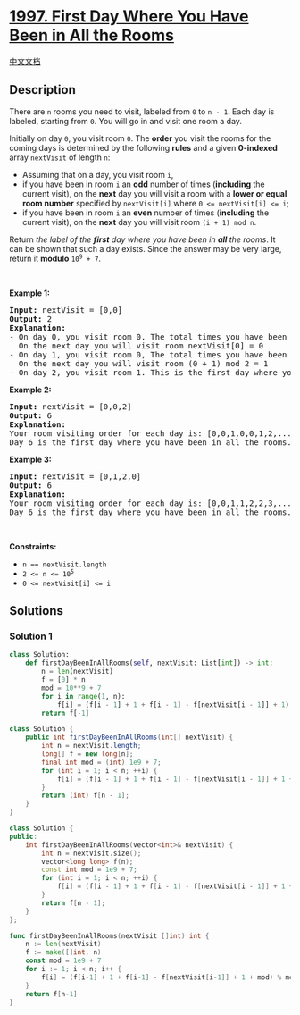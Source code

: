 # [1997. First Day Where You Have Been in All the Rooms](https://leetcode.com/problems/first-day-where-you-have-been-in-all-the-rooms)

[中文文档](./solution/1900-1999/1997.First%20Day%20Where%20You%20Have%20Been%20in%20All%20the%20Rooms/README.md)

<!-- tags:Array,Dynamic Programming -->

## Description

<p>There are <code>n</code> rooms you need to visit, labeled from <code>0</code> to <code>n - 1</code>. Each day is labeled, starting from <code>0</code>. You will go in and visit one room a day.</p>

<p>Initially on day <code>0</code>, you visit room <code>0</code>. The <strong>order</strong> you visit the rooms for the coming days is determined by the following <strong>rules</strong> and a given <strong>0-indexed</strong> array <code>nextVisit</code> of length <code>n</code>:</p>

<ul>
	<li>Assuming that on a day, you visit room <code>i</code>,</li>
	<li>if you have been in room <code>i</code> an <strong>odd</strong> number of times (<strong>including</strong> the current visit), on the <strong>next</strong> day you will visit a room with a <strong>lower or equal room number</strong> specified by <code>nextVisit[i]</code> where <code>0 &lt;= nextVisit[i] &lt;= i</code>;</li>
	<li>if you have been in room <code>i</code> an <strong>even</strong> number of times (<strong>including</strong> the current visit), on the <strong>next</strong> day you will visit room <code>(i + 1) mod n</code>.</li>
</ul>

<p>Return <em>the label of the <strong>first</strong> day where you have been in <strong>all</strong> the rooms</em>. It can be shown that such a day exists. Since the answer may be very large, return it <strong>modulo</strong> <code>10<sup>9</sup> + 7</code>.</p>

<p>&nbsp;</p>
<p><strong class="example">Example 1:</strong></p>

<pre>
<strong>Input:</strong> nextVisit = [0,0]
<strong>Output:</strong> 2
<strong>Explanation:</strong>
- On day 0, you visit room 0. The total times you have been in room 0 is 1, which is odd.
&nbsp; On the next day you will visit room nextVisit[0] = 0
- On day 1, you visit room 0, The total times you have been in room 0 is 2, which is even.
&nbsp; On the next day you will visit room (0 + 1) mod 2 = 1
- On day 2, you visit room 1. This is the first day where you have been in all the rooms.
</pre>

<p><strong class="example">Example 2:</strong></p>

<pre>
<strong>Input:</strong> nextVisit = [0,0,2]
<strong>Output:</strong> 6
<strong>Explanation:</strong>
Your room visiting order for each day is: [0,0,1,0,0,1,2,...].
Day 6 is the first day where you have been in all the rooms.
</pre>

<p><strong class="example">Example 3:</strong></p>

<pre>
<strong>Input:</strong> nextVisit = [0,1,2,0]
<strong>Output:</strong> 6
<strong>Explanation:</strong>
Your room visiting order for each day is: [0,0,1,1,2,2,3,...].
Day 6 is the first day where you have been in all the rooms.
</pre>

<p>&nbsp;</p>
<p><strong>Constraints:</strong></p>

<ul>
	<li><code>n == nextVisit.length</code></li>
	<li><code>2 &lt;= n &lt;= 10<sup>5</sup></code></li>
	<li><code>0 &lt;= nextVisit[i] &lt;= i</code></li>
</ul>

## Solutions

### Solution 1

<!-- tabs:start -->

```python
class Solution:
    def firstDayBeenInAllRooms(self, nextVisit: List[int]) -> int:
        n = len(nextVisit)
        f = [0] * n
        mod = 10**9 + 7
        for i in range(1, n):
            f[i] = (f[i - 1] + 1 + f[i - 1] - f[nextVisit[i - 1]] + 1) % mod
        return f[-1]
```

```java
class Solution {
    public int firstDayBeenInAllRooms(int[] nextVisit) {
        int n = nextVisit.length;
        long[] f = new long[n];
        final int mod = (int) 1e9 + 7;
        for (int i = 1; i < n; ++i) {
            f[i] = (f[i - 1] + 1 + f[i - 1] - f[nextVisit[i - 1]] + 1 + mod) % mod;
        }
        return (int) f[n - 1];
    }
}
```

```cpp
class Solution {
public:
    int firstDayBeenInAllRooms(vector<int>& nextVisit) {
        int n = nextVisit.size();
        vector<long long> f(n);
        const int mod = 1e9 + 7;
        for (int i = 1; i < n; ++i) {
            f[i] = (f[i - 1] + 1 + f[i - 1] - f[nextVisit[i - 1]] + 1 + mod) % mod;
        }
        return f[n - 1];
    }
};
```

```go
func firstDayBeenInAllRooms(nextVisit []int) int {
	n := len(nextVisit)
	f := make([]int, n)
	const mod = 1e9 + 7
	for i := 1; i < n; i++ {
		f[i] = (f[i-1] + 1 + f[i-1] - f[nextVisit[i-1]] + 1 + mod) % mod
	}
	return f[n-1]
}
```

<!-- tabs:end -->

<!-- end -->
